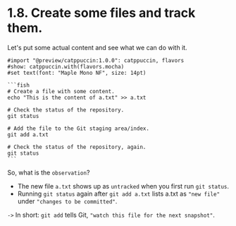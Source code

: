 # 1.8. Create some files and track them.

<!-- pause -->
<!-- new_line -->

Let's put some actual content and see what we can do with it.

<!-- pause -->
<!-- new_line -->

````typst +render
#import "@preview/catppuccin:1.0.0": catppuccin, flavors
#show: catppuccin.with(flavors.mocha)
#set text(font: "Maple Mono NF", size: 14pt)

```fish
# Create a file with some content.
echo "This is the content of a.txt" >> a.txt

# Check the status of the repository.
git status

# Add the file to the Git staging area/index.
git add a.txt

# Check the status of the repository, again.
git status
```
````

<!-- pause -->
<!-- new_line -->

So, what is the `observation`?

<!-- new_line -->
<!-- incremental_lists: true -->

- The new file `a.txt` shows up as `untracked` when you first run `git status`.
- Running `git status` again after `git add a.txt` lists a.txt as `"new file"`
  under `"changes to be committed"`.

<!-- new_line -->
<!-- incremental_lists: false -->

`->` In short: `git add` tells Git, `"watch this file for the next snapshot"`.
